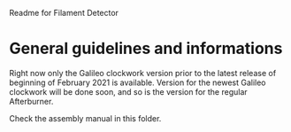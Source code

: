 Readme for Filament Detector

# General guidelines and informations
Right now only the Galileo clockwork version prior to the latest release of beginning of February 2021 is available.
Version for the newest Galileo clockwork will be done soon, and so is the version for the regular Afterburner.

Check the assembly manual in this folder.